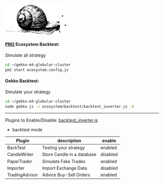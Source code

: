<img src="https://github.com/universalbit-dev/gekko-m4/blob/master/images/snail.png" width="200" />

#### [PM2](https://pm2.io/docs/runtime/guide/process-management/) Ecosystem Backtest: 
Simulate all strategy
```bash
cd ~/gekko-m4-globular-cluster
pm2 start ecosystem.config.js
```

#### Gekko Backtest:
Simulate your strategy 
```bash
cd ~/gekko-m4-globular-cluster
node gekko.js -c ecosystem/backtest/backtest_inverter.js -b
```
---

Plugins to Enable/Disable: [backtest_inverter.js](https://github.com/universalbit-dev/gekko-m4/blob/master/ecosystem/backtest/backtest_inverter.js)


* backtest mode

| Plugin         | description     | enable  |
|--------------|-----------|------------|
| BackTest | Testing your strategy      | enabled        |
| CandleWriter | Store Candle in a database      | disabled        |
| PaperTrader      | Simulate Fake Trades  | enabled       |
| Importer | Import Exchange Data      | disabled        |
| TradingAdvisor | Advice Buy-Sell Orders      | enabled        |


